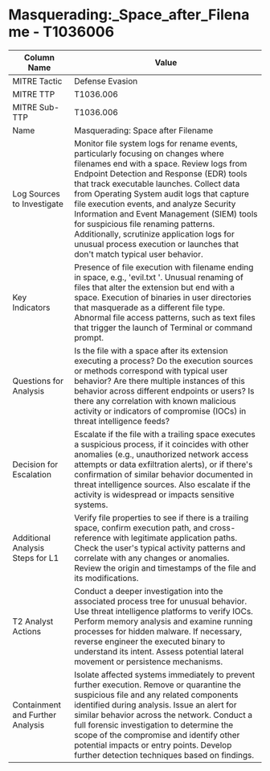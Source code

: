 # Masquerading:_Space_after_Filename - T1036006

| Column Name | Value |
|-------------|-------|
| MITRE Tactic | Defense Evasion |
| MITRE TTP | T1036.006 |
| MITRE Sub-TTP | T1036.006 |
| Name | Masquerading: Space after Filename |
| Log Sources to Investigate | Monitor file system logs for rename events, particularly focusing on changes where filenames end with a space. Review logs from Endpoint Detection and Response (EDR) tools that track executable launches. Collect data from Operating System audit logs that capture file execution events, and analyze Security Information and Event Management (SIEM) tools for suspicious file renaming patterns. Additionally, scrutinize application logs for unusual process execution or launches that don't match typical user behavior. |
| Key Indicators | Presence of file execution with filename ending in space, e.g., 'evil.txt '. Unusual renaming of files that alter the extension but end with a space. Execution of binaries in user directories that masquerade as a different file type. Abnormal file access patterns, such as text files that trigger the launch of Terminal or command prompt. |
| Questions for Analysis | Is the file with a space after its extension executing a process? Do the execution sources or methods correspond with typical user behavior? Are there multiple instances of this behavior across different endpoints or users? Is there any correlation with known malicious activity or indicators of compromise (IOCs) in threat intelligence feeds? |
| Decision for Escalation | Escalate if the file with a trailing space executes a suspicious process, if it coincides with other anomalies (e.g., unauthorized network access attempts or data exfiltration alerts), or if there's confirmation of similar behavior documented in threat intelligence sources. Also escalate if the activity is widespread or impacts sensitive systems. |
| Additional Analysis Steps for L1 | Verify file properties to see if there is a trailing space, confirm execution path, and cross-reference with legitimate application paths. Check the user's typical activity patterns and correlate with any changes or anomalies. Review the origin and timestamps of the file and its modifications. |
| T2 Analyst Actions | Conduct a deeper investigation into the associated process tree for unusual behavior. Use threat intelligence platforms to verify IOCs. Perform memory analysis and examine running processes for hidden malware. If necessary, reverse engineer the executed binary to understand its intent. Assess potential lateral movement or persistence mechanisms. |
| Containment and Further Analysis | Isolate affected systems immediately to prevent further execution. Remove or quarantine the suspicious file and any related components identified during analysis. Issue an alert for similar behavior across the network. Conduct a full forensic investigation to determine the scope of the compromise and identify other potential impacts or entry points. Develop further detection techniques based on findings. |
